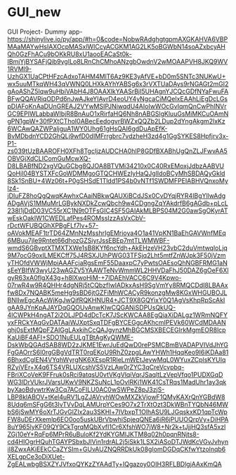 # GUI_new
GUI
Project- Dummy app- https://shinylive.io/py/app/#h=0&code=NobwRAdghgtgpmAXGKAHVA6VBPMAaMAYwHsIAXOcpMASxlWICcyACGKM1AG2LK5oBGWbN14soAZxbcyAHQh0GzFhACu9bOKkRU8xU1aooEACaSt0k-IBmjYjBYSAFjQib9ygILo8LRnChCMhoANzgbOwdnV2wMOAAPVH8JKQ9WV1RVMl9-UzhGX1UaCPtHFzcAdxoTAHM4MlT6Az9KE3yAfVE+bD0m5SNTc3NUKwU+wx5uuMTkqWH43qVWNQ0LHXkAYhYABSg6x3rVXTUaDAys9rNGAGt2mGI2gAoAShZ5Iqw9uHbiVAbH4J8OAAXlkYAASrBjI5UHAgnYJCQcGDfNYaFwuFABFwQQAVRiqODPd6nJwAJkeYIAyrD4eoUY4yNgcaCiMQeIxEAAhLiEgDcLGspDIAFoKnAaDUnGREAJ2VYwMSIPJNiwqdU4AIoIwWOcGvIqmQnCwPhINVrGC9EPIWLabbaWIbjR8BnAuO1xRirfaHQ6Nh8nABGSlgKluuGsMiMKCuOAmNgPN1gpW+30fPXtCThoI0ABecEedogvrBWZxQQZb2LDup2dYngAkgm2lxKz6WCAwQAZWPaljguA1WY0Uhg61gHsQAI6gdDuApEfK-BvMDbdnYCD2GhQLj9wfD0dIMFrrgbrc7vdzheH3zd4g1GgSYKES8Hpfjrv3x-P1-zs039tUzBAAROFH0XFh8TgcIjzAUDCHA0hIP8GDfBXABhUgQnZLJFwvAA5OBVGjXdCLIComGuMcwXQ-D8LBABfND2xgVQuGCbg8QJOA8BTVMi34210x0C40RxEMoxjJdbzAABVUQoHjI04BYSTXFcGoWDMMgoGTQCHWEzIyHaQJglIdoBCyMhSBDAQyGkld8Sk1SnBU+4Wz06t+P0gSHSdE1Tldd1PS4b0vNTf1SWDMFPEIABHVQnxoMylz4-jDIuFZ8hoQgQwqKAwhxCAaiNBkwQAUXiBCdJSx0CvDYqjRYR4IBgYllwAdgADgAVjS1MMuMrLGBykNXDkZcwQbch9w4CDgngZqYAkdrfB6gAGdb+pLcL238l1jDdD03VC55rXC1N9tOTFsGIC4SF5GAIAkMLBPS04M2G0awSgOKyrATwEskOakIW1CWEDLafPes4ROMssIzzAsVxCbV-rDctWFUBQGhXPBgFLf7lv+57-oAVokMEAF1trTD64ZMnNzMsshrIgEMrioya4O1a41VpKN1BaEhGAVWnfMEq6MBuu7jIe9Rntet66dhozGZSiyrJssEBEp7mtTLWMWBF-wmdS6GBvptXTMXTXWe1sB8KYf6ncYdh+AkEHzeVH23vbC2duVmtwqloLjq9M7ocG9oxILMEKCff75J4RSXJUhPWG03TFSjq2Lht5mtfZnWJpk3F50jVzmyTHOfdVWWjMpiAAAFcjaRgsEmF55DaaxpC7yPwtsOAEsoQhNGBFRMG1aNsEeYBIfW3wyU23wAGZV5YAAWTeNvWmmWL2HHVDaFhJ50DAZ6gOeF6XlgyR63xA0flgX43g+h8lXwoHiM-+7IDAEhVACC6C9V4Kpwo-07rwR4w9R4QHHr4dgNRj5tCQbzfIwIADkxAsH9SgVmYy8RMQCDdI8LBAAxfw8Dx7NQABK5meHg9sBD6jtGZFiMhWCACyR9konzgMw8KGxWHGUBOJLBNIIwEgcAAcWjKgJwQjfRQKHNUR4+JCT9X8GQYixY0Q1AgVsKhpRpScAkIgAA9JYnKpAJAYDqGQOUvAnwKIwCQGANiSDPUsQkUQ-4ICWPkH4ngAT2i2OLJPD4dDcTcK7JScKWCAA8EgQiaXiDALgz1WRmNQFYyxFRCkYAqGvDATAaiWJXptSxqTDFgBYCEGgcAKhcmIPEVk60WCdMDAANghj0sExtMQpFZAIGgLAxkihCcQAJgynzMhBGCMSXBECEGIrkMgmEOR8lcpKaUiBF4AFI+SDO1NuEULgTBtAgKyQWME-DskWbQGAdSAB8WD2zJKME1EwrJuEdQwD0rePSMCBmBVADAPVIVdJhYGFgGAOrrS6l0rgGBgVdTRT0rqEKoU9RhZ0zpgLAwYHWh1HqqKeo9I6iKDAa816BhxdCglEN4VYqhWyrgNK6XEspR1RleLmWEtJeywMqL0WYuxZCplsKYUIqRZyiVEr+X4q6TS4VRLUXcshVS5VzLAw0rZYC3qCreVcvpbq-FBriXCoVeK9FFruk0sRci9atqsU0vtVKgVlqiVqrJSaqltLzVepVfqo1PUDXGqDWG3lDrVUkrJVarsUKwV9NKZSuNcL1pOvlRKj1WK41CsTRqs1MadUhr1ay3qkbyXaoBdywtrKw3Cq7ACoFILU0AC0wSWPeZ8pJ3zjS-LBP8klABOV+tKel4uRV1LgZJAVryhWOwMXZkVjowF1QMyKAXrQnYGBdW88Udq6mSFgG6t3IvTVvDqLAMUrpYCes9O7x2TrXtOzt3DkWBnTYQbN46MWbS6jSwMY6oXrTJGvGlZIx2au3SKHl+7IVbxpT1OlhASU9LJGqskxKD1qpTcWpFW8uDErXkemlp6EO0oo5uskUBrVbwhiSpjeqQNEa6iR6jPUUOQrpVy+DiHPA8uY965lyKF09QY9CkTgrqMQbXvfI1Cr6XfshWO7jW8+Nr2k+tJjjHQ3sfA5xzlZGj10eY+RqFp6MPrR6uBuloKf2YdKYGMlJKTM8q02h0pqnRNjts8-cd4HIOgrHQuhTGAYPSbxbJlVin1rdrAL2j5iSkk1LSX2iASoDTJWdKcVGvJvhyniI8ZwxAKiEEkCCaZYSIm+GUvAUZNQRRDkUk08gIomDGDqCKfwYtzolnqb6XELgpCe3oDiXUet-ZgEALwbgBSXZYJVfxoQYKzZYAAdTy+IQgazoy0OIH3RFLBDlgjAAxKmQA
